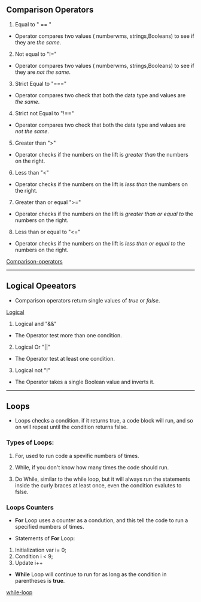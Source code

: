 ## Comparison  Operators
1. Equal to " == "
* Operator compares two values ( numberwms, strings,Booleans) to see if they are *the same*.

2. Not equal to "!="
* Operator compares two values ( numberwms, strings,Booleans) to see if they are *not the same*.

3. Strict Equal to "==="
* Operator compares two check that both the data type and values are *the same*.

4. Strict not Equal to "!=="
* Operator compares two check that both the data type and values are *not the same*.

5. Greater than ">"
* Operator checks if the numbers on the lift is *greater than* the numbers on the right.

6. Less than "<"
* Operator checks if the numbers on the lift is *less than* the numbers on the right.

7. Greater than or equal ">="
* Operator checks if the numbers on the lift is *greater than or equal to* the numbers on the right.

8. Less than or equal to "<="
* Operator checks if the numbers on the lift is *less than or equal to* the numbers on the right.

[Comparison-operators](images/Comparison-operators.jpg)

***

## Logical Opeeators
* Comparison operators return single values of *true* or *false*.

[Logical](images/logical.jpg)

1. Logical and "&&"
* The Operator test more than one condition.

2. Logical Or "||"
* The Operator test at least one condition.

3. Logical not "!"
* The Operator takes a single Boolean value and inverts it.

***

## Loops

* Loops checks a condition. if it returns true, a code block will run, and so on will repeat until the condition returns fslse.

### Types of Loops:
1. For, used to run code a spevific numbers of times.

2. While, if you don't know how many times the code should run.

3. Do While, similar to the while loop, but it will always run the statements inside the curly braces at least once, even the condition evalutes to fslse.

### Loops Counters
* **For** Loop uses a counter as a condution, and this tell the code to run a specified numbers of times.

* Statements of **For** Loop:
1. Initialization
    var i= 0;
2. Condition
    i < 9;
3. Update
    i++

* **While** Loop will continue to run for as long as the condition in parentheses is **true**.

[while-loop](images/while-loop.jpg)





